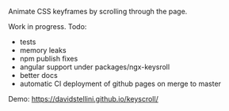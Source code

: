 Animate CSS keyframes by scrolling through the page.

Work in progress. Todo:
- tests
- memory leaks
- npm publish fixes
- angular support under packages/ngx-keysroll
- better docs
- automatic CI deployment of github pages on merge to master

Demo: https://davidstellini.github.io/keyscroll/
